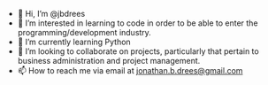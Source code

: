 - 👋 Hi, I’m @jbdrees
- 👀 I’m interested in learning to code in order to be able to enter the programming/development industry.
- 🌱 I’m currently learning Python
- 💞️ I’m looking to collaborate on projects, particularly that pertain to business administration and project management.
- 📫 How to reach me via email at jonathan.b.drees@gmail.com

<!---
jbdrees/jbdrees is a ✨ special ✨ repository because its `README.md` (this file) appears on your GitHub profile.
You can click the Preview link to take a look at your changes.
--->
